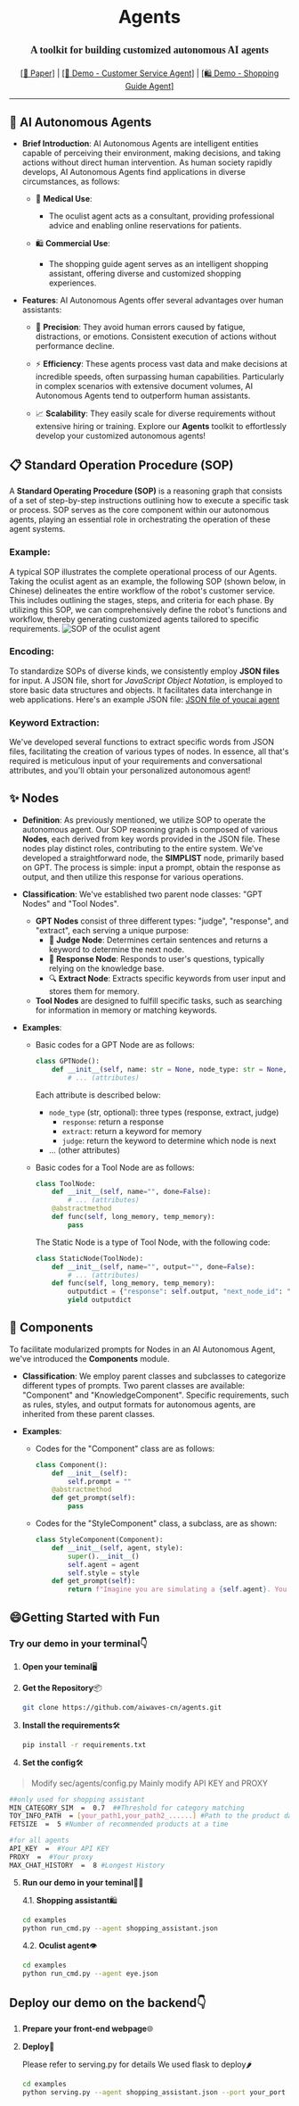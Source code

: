 
# <p align="center"><font size="6">Agents</font><br />

## <p align="center"><font face="Calisto MT"><font size="4">A toolkit for building customized autonomous AI agents</font></font><br />  

<p align="center"><a href="https://arxiv.org/pdf/2305.13304.pdf">[📄 Paper]</a> | <a href="http://47.96.122.196:8098/boxingbot-chat/">[🤖 Demo - Customer Service Agent]</a> | <a href="https://front-dev.fenxianglife.com/h5-official/appPages/independent/AI-guide/index.html?appToken=0af0c773c04ca654f19514fbb51f4352&did=B4B88CE9-F39A-48A6-9DA9-9E2BE8D3CD27&uid=108#/">[🛍️ Demo - Shopping Guide Agent]</a> </p>
<hr>


## 🤖 AI Autonomous Agents

- **Brief Introduction**: AI Autonomous Agents are intelligent entities capable of perceiving their environment, making decisions, and taking actions without direct human intervention. As human society rapidly develops, AI Autonomous Agents find applications in diverse circumstances, as follows:

  - 💊 **Medical Use**:
    - The oculist agent acts as a consultant, providing professional advice and enabling online reservations for patients.

  - 🛍️ **Commercial Use**:
    - The shopping guide agent serves as an intelligent shopping assistant, offering diverse and customized shopping experiences.

- **Features**: AI Autonomous Agents offer several advantages over human assistants:

  - 🎯 **Precision**: They avoid human errors caused by fatigue, distractions, or emotions. Consistent execution of actions without performance decline.

  - ⚡ **Efficiency**: These agents process vast data and make decisions at incredible speeds, often surpassing human capabilities. Particularly in complex scenarios with extensive document volumes, AI Autonomous Agents tend to outperform human assistants.

  - 📈 **Scalability**: They easily scale for diverse requirements without extensive hiring or training. Explore our **Agents** toolkit to effortlessly develop your customized autonomous agents!


## 📋 Standard Operation Procedure (SOP)


A **Standard Operating Procedure (SOP)** is a reasoning graph that consists of a set of step-by-step instructions outlining how to execute a specific task or process. SOP serves as the core component within our autonomous agents, playing an essential role in orchestrating the operation of these agent systems.

### Example:
A typical SOP illustrates the complete operational process of our Agents. Taking the oculist agent as an example, the following SOP (shown below, in Chinese) delineates the entire workflow of the robot's customer service. This includes outlining the stages, steps, and criteria for each phase. By utilizing this SOP, we can comprehensively define the robot's functions and workflow, thereby generating customized agents tailored to specific requirements.
![SOP of the oculist agent](https://imgse.com/i/pPCl9Tx)

### Encoding:
To standardize SOPs of diverse kinds, we consistently employ **JSON files** for input. A JSON file, short for *JavaScript Object Notation*, is employed to store basic data structures and objects. It facilitates data interchange in web applications.
Here's an example JSON file: [JSON file of youcai agent](https://github.com/aiwaves-cn/agents/blob/master/examples/youcai_service.json)

### Keyword Extraction:
We've developed several functions to extract specific words from JSON files, facilitating the creation of various types of nodes. In essence, all that's required is meticulous input of your requirements and conversational attributes, and you'll obtain your personalized autonomous agent!


## ✨ Nodes

- **Definition**: As previously mentioned, we utilize SOP to operate the autonomous agent. Our SOP reasoning graph is composed of various **Nodes**, each derived from key words provided in the JSON file. These nodes play distinct roles, contributing to the entire system. We've developed a straightforward node, the **SIMPLIST** node, primarily based on GPT. The process is simple: input a prompt, obtain the response as output, and then utilize this response for various operations.

- **Classification**: We've established two parent node classes: "GPT Nodes" and "Tool Nodes". 
  - **GPT Nodes** consist of three different types: "judge", "response", and "extract", each serving a unique purpose:
    - 🧠 **Judge Node**: Determines certain sentences and returns a keyword to determine the next node.
    - 💬 **Response Node**: Responds to user's questions, typically relying on the knowledge base.
    - 🔍 **Extract Node**: Extracts specific keywords from user input and stores them for memory.
  - **Tool Nodes** are designed to fulfill specific tasks, such as searching for information in memory or matching keywords.

- **Examples**:
  - Basic codes for a GPT Node are as follows:
    ```python
    class GPTNode():
        def __init__(self, name: str = None, node_type: str = None, extract_words=None, done=False, user_input: str = "", components: dict = {}):
            # ... (attributes)
    ```
    Each attribute is described below:
    - `node_type` (str, optional): three types (response, extract, judge)
      - `response`: return a response
      - `extract`: return a keyword for memory
      - `judge`: return the keyword to determine which node is next
    - ... (other attributes)

  - Basic codes for a Tool Node are as follows:
    ```python
    class ToolNode:
        def __init__(self, name="", done=False):
            # ... (attributes)
        @abstractmethod
        def func(self, long_memory, temp_memory):
            pass
    ```
    The Static Node is a type of Tool Node, with the following code:
    ```python
    class StaticNode(ToolNode):
        def __init__(self, name="", output="", done=False):
            # ... (attributes)
        def func(self, long_memory, temp_memory):
            outputdict = {"response": self.output, "next_node_id": "0"}
            yield outputdict
    ```


## 🧩 Components

To facilitate modularized prompts for Nodes in an AI Autonomous Agent, we've introduced the **Components** module.

- **Classification**: We employ parent classes and subclasses to categorize different types of prompts. Two parent classes are available: "Component" and "KnowledgeComponent". Specific requirements, such as rules, styles, and output formats for autonomous agents, are inherited from these parent classes.

- **Examples**:
  - Codes for the "Component" class are as follows:
    ```python
    class Component():
        def __init__(self):
            self.prompt = ""
        @abstractmethod
        def get_prompt(self):
            pass
    ```
  - Codes for the "StyleComponent" class, a subclass, are as shown:
    ```python
    class StyleComponent(Component):
        def __init__(self, agent, style):
            super().__init__()
            self.agent = agent
            self.style = style
        def get_prompt(self):
            return f"Imagine you are simulating a {self.agent}. You are expected to adhere to the following output style: {self.style}."
    ```
[^1]: "Component" is the parent class, providing a modularized input form for diverse prompts.

[^2]: "StyleComponent" is a subclass designated to provide various "temperaments" for autonomous agents. These "temperaments" encompass customized chat templates and styles. We've developed numerous styles, including humorous and expert ones.


## 😄Getting Started with Fun 
### Try  our demo in your terminal:point_down:
1. **Open your teminal**🖥️

3. **Get the Repository**📦
   ```bash
   git clone https://github.com/aiwaves-cn/agents.git
   ```
4. **Install the requirements**🛠️
      ```bash
   pip install -r requirements.txt
   ```
  4. **Set the config**🛠️
  >Modify sec/agents/config.py
  >Mainly modify API KEY and PROXY
   ```bash
   ##only used for shopping assistant
 MIN_CATEGORY_SIM  =  0.7  ##Threshold for category matching
TOY_INFO_PATH  = [your_path1,your_path2_......] #Path to the product database
FETSIZE  =  5 #Number of recommended products at a time

#for all agents
API_KEY  =  #Your API KEY
PROXY  =  #Your proxy
MAX_CHAT_HISTORY  =  8 #Longest History
   ```
5. **Run our demo in your teminal**🏃‍♂️
	
    4.1. **Shopping assistant**🛍️
      ```bash
   cd examples
   python run_cmd.py --agent shopping_assistant.json 
   ```
   4.2. **Oculist agent**👁️
     ```bash
   cd examples
   python run_cmd.py --agent eye.json 
   ```

## Deploy our demo on the backend:point_down:
 1. **Prepare your front-end webpage**🌐
 
2. **Deploy**🚀

    Please refer to serving.py for details
	We used flask to deploy🌶️
   ```bash
   cd examples
   python serving.py --agent shopping_assistant.json --port your_port --router your_api_router
   ```
